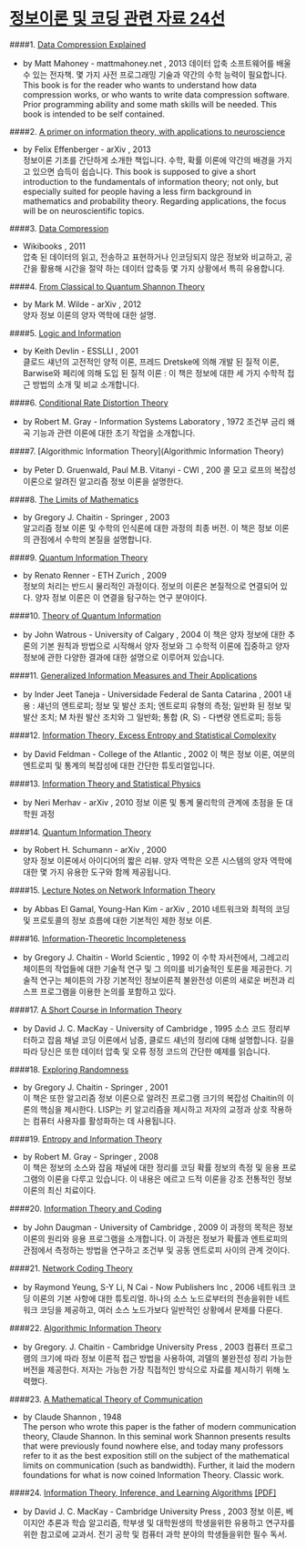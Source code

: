 # [정보이론 및 코딩 관련 자료 24선](http://bluebreeze.co.kr/705)


####1. [Data Compression Explained](http://www.e-booksdirectory.com/details.php?ebook=9238)
- by Matt Mahoney - mattmahoney.net , 2013
데이터 압축 소프트웨어를 배울수 있는 전자책. 몇 가지 사전 프로그래밍 기술과 약간의 수학 능력이 필요합니다. 
This book is for the reader who wants to understand how data compression works, or who wants to write data compression software. Prior programming ability and some math skills will be needed. This book is intended to be self contained.

####2. [A primer on information theory, with applications to neuroscience](http://www.e-booksdirectory.com/details.php?ebook=8958)	
- by Felix Effenberger - arXiv , 2013	
정보이론 기초를 간단하게 소개한 책입니다. 수학, 확률 이론에 약간의 배경을 가지고 있으면 습득이 쉽습니다. 
This book is supposed to give a short introduction to the fundamentals of information theory; not only, but especially suited for people having a less firm background in mathematics and probability theory. Regarding applications, the focus will be on neuroscientific topics.

####3. [Data Compression](http://www.e-booksdirectory.com/details.php?ebook=8027)	
- Wikibooks , 2011	
압축 된 데이터의 읽고, 전송하고 표현하거나 인코딩되지 않은 정보와 비교하고, 공간을 활용해 시간을 절약 하는 데이터 압축등 몇 가지 상황에서 특히 유용합니다.

####4. [From Classical to Quantum Shannon Theory](http://www.e-booksdirectory.com/details.php?ebook=7644)
- by Mark M. Wilde - arXiv , 2012	
양자 정보 이론의 양자 역학에 대한 설명.

####5. [Logic and Information](http://www.e-booksdirectory.com/details.php?ebook=6615)	
- by Keith Devlin - ESSLLI , 2001	
클로드 섀넌의 고전적인 양적 이론, 프레드 Dretske에 의해 개발 된 질적 이론, Barwise와 페리에 의해 도입 된 질적 이론 : 이 책은 정보에 대한 세 가지 수학적 접근 방법의 소개 및 비교 소개합니다. 

####6. [Conditional Rate Distortion Theory](http://www.e-booksdirectory.com/details.php?ebook=6295)
- by Robert M. Gray - Information Systems Laboratory , 1972
조건부 금리 왜곡 기능과 관련 이론에 대한 초기 작업을 소개합니다. 

####7. [Algorithmic Information Theory](Algorithmic Information Theory)
- by Peter D. Gruenwald, Paul M.B. Vitanyi - CWI , 200
콜 모고 로프의 복잡성 이론으로 알려진 알고리즘 정보 이론을 설명한다.

####8. [The Limits of Mathematics](http://www.e-booksdirectory.com/details.php?ebook=5845)	
- by Gregory J. Chaitin - Springer , 2003	
알고리즘 정보 이론 및 수학의 인식론에 대한 과정의 최종 버전. 이 책은 정보 이론의 관점에서 수학의 본질을 설명합니다.

####9. [Quantum Information Theory](http://www.e-booksdirectory.com/details.php?ebook=5810)	
- by Renato Renner - ETH Zurich , 2009	
정보의 처리는 반드시 물리적인 과정이다. 정보의 이론은 본질적으로 연결되어 있다. 양자 정보 이론은 이 연결을 탐구하는 연구 분야이다.

####10. [Theory of Quantum Information](http://www.e-booksdirectory.com/details.php?ebook=5804)
- by John Watrous - University of Calgary , 2004
이 책은 양자 정보에 대한 추론의 기본 원칙과 방법으로 시작해서 양자 정보와 그 수학적 이론에 집중하고 양자 정보에 관한 다양한 결과에 대한 설명으로 이루어져 있습니다. 

####11. [Generalized Information Measures and Their Applications](http://www.e-booksdirectory.com/details.php?ebook=5123)
- by Inder Jeet Taneja - Universidade Federal de Santa Catarina , 2001
내용 : 섀넌의 엔트로피; 정보 및 발산 조치; 엔트로피 유형의 측정; 일반화 된 정보 및 발산 조치; M 차원 발산 조치와 그 일반화; 통합 (R, S) - 다변량 엔트로피; 등등

####12. [Information Theory, Excess Entropy and Statistical Complexity](http://www.e-booksdirectory.com/details.php?ebook=4847)	
- by David Feldman - College of the Atlantic , 2002
이 책은 정보 이론, 여분의 엔트로피 및 통계의 복잡성에 대한 간단한 튜토리얼입니다.  

####13. [Information Theory and Statistical Physics](http://www.e-booksdirectory.com/details.php?ebook=4456)
- by Neri Merhav - arXiv , 2010	
정보 이론 및 통계 물리학의 관계에 초점을 둔 대학원 과정 

####14. [Quantum Information Theory](http://www.e-booksdirectory.com/details.php?ebook=4345)
- by Robert H. Schumann - arXiv , 2000	
양자 정보 이론에서 아이디어의 짧은 리뷰. 양자 역학은 오픈 시스템의 양자 역학에 대한 몇 가지 유용한 도구와 함께 제공됩니다. 

####15. [Lecture Notes on Network Information Theory](http://www.e-booksdirectory.com/details.php?ebook=3871)
- by Abbas El Gamal, Young-Han Kim - arXiv , 2010
네트워크와 최적의 코딩 및 프로토콜의 정보 흐름에 대한 기본적인 제한 정보 이론.

####16. [Information-Theoretic Incompleteness](http://www.e-booksdirectory.com/details.php?ebook=3747)	
- by Gregory J. Chaitin - World Scientic , 1992
이 수학 자서전에서, 그레고리 체이튼의 작업들에 대한 기술적 연구 및 그 의미를  비기술적인 토론을 제공한다. 기술적 연구는 체이튼의 가장 기본적인 정보이론적 불완전성 이론의 새로운 버전과 리스프 프로그램을 이용한 논의를 포함하고 있다. 


####17. [A Short Course in Information Theory](http://www.e-booksdirectory.com/details.php?ebook=3610)
- by David J. C. MacKay - University of Cambridge , 1995
소스 코드 정리부터하고 잡음 채널 코딩 이론에서 남중, 클로드 섀넌의 정리에 대해 설명합니다. 길을 따라 당신은 또한 데이터 압축 및 오류 정정 코드의 간단한 예제를 읽습니다.

####18. [Exploring Randomness](http://www.e-booksdirectory.com/details.php?ebook=2085)
- by Gregory J. Chaitin - Springer , 2001	
이 책은 또한 알고리즘 정보 이론으로 알려진 프로그램 크기의 복잡성 Chaitin의 이론의 핵심을 제시한다. LISP는 키 알고리즘을 제시하고 저자의 교정과 상호 작용하는 컴퓨터 사용자를 활성화하는 데 사용됩니다. 

####19. [Entropy and Information Theory](http://www.e-booksdirectory.com/details.php?ebook=1404)
- by Robert M. Gray - Springer , 2008	
이 책은 정보의 소스와 잡음 채널에 대한 정리를 코딩 확률 정보의 측정 및 응용 프로그램의 이론을 다루고 있습니다. 이 내용은 에르고 드적 이론을 강조 전통적인 정보 이론의 최신 치료이다.

####20. [Information Theory and Coding](http://www.e-booksdirectory.com/details.php?ebook=1175)
- by John Daugman - University of Cambridge , 2009
이 과정의 목적은 정보 이론의 원리와 응용 프로그램을 소개합니다. 이 과정은 정보가 확률과 엔트로피의 관점에서 측정하는 방법을 연구하고 조건부 및 공동 엔트로피 사이의 관계 것이다.

####21. [Network Coding Theory](http://www.e-booksdirectory.com/details.php?ebook=1172)	
- by Raymond Yeung, S-Y Li, N Cai - Now Publishers Inc , 2006
네트워크 코딩 이론의 기본 사항에 대한 튜토리얼. 하나의 소스 노드로부터의 전송을위한 네트워크 코딩을 제공하고, 여러 소스 노드가보다 일반적인 상황에서 문제를 다룬다. 

####22. [Algorithmic Information Theory](http://www.e-booksdirectory.com/details.php?ebook=1171)
- by Gregory. J. Chaitin - Cambridge University Press , 2003
컴퓨터 프로그램의 크기에 따라 정보 이론적 접근 방법을 사용하여, 괴델의 불완전성 정리 가능한 버전을 제공한다. 저자는 가능한 가장 직접적인 방식으로 자료를 제시하기 위해 노력했다. 

####23. [A Mathematical Theory of Communication](http://www.e-booksdirectory.com/details.php?ebook=1121)
- by Claude Shannon , 1948	
The person who wrote this paper is the father of modern communication theory, Claude Shannon. In this seminal work Shannon presents results that were previously found nowhere else, and today many professors refer to it as the best exposition still on the subject of the mathematical limits on communication (such as bandwidth). Further, it laid the modern foundations for what is now coined Information Theory. Classic work. 

####24. [Information Theory, Inference, and Learning Algorithms](http://www.e-booksdirectory.com/details.php?ebook=21) [[PDF]](https://github.com/yezune/information-theory/raw/master/books/23.A%20Mathematical%20Theory%20of%20Communication.pdf)
- by David J. C. MacKay - Cambridge University Press , 2003
정보 이론, 베이지안 추론과 학습 알고리즘, 학부생 및 대학원생의 학생을위한 유용하고 연구자를위한 참고로에 교과서. 전기 공학 및 컴퓨터 과학 분야의 학생들을위한 필수 독서.